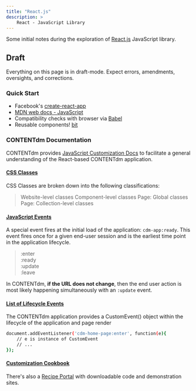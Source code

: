 ```yaml
---
title: "React.js"
description: >
    React - JavaScript Library
---
```


Some initial notes during the exploration of [React.js](https://reactjs.org/) JavaScript library.

## Draft
Everything on this page is in draft-mode. Expect errors, amendments, oversights, and corrections.

### Quick Start
- Facebook's [create-react-app](https://github.com/facebook/create-react-app)
- [MDN web docs - JavaScript](https://developer.mozilla.org/en-US/docs/Web/JavaScript)
- Compatibility checks with browser via [Babel](https://babeljs.io/)
- Reusable components! [bit](https://github.com/teambit/bit)

### CONTENTdm Documentation
CONTENTdm provides [JavaScript Customization Docs](https://help.oclc.org/Metadata_Services/CONTENTdm/Advanced_website_customization/JavaScript_customizations) to facilitate a general understanding of the React-based CONTENTdm application.

#### [CSS Classes](https://help.oclc.org/Metadata_Services/CONTENTdm/Advanced_website_customization/CSS_customizations/CSS_page_classes)

CSS Classes are broken down into the following classifications:
> Website-level classes
Component-level classes
Page: Global classes
Page: Collection-level classes

#### [JavaScript Events](https://help.oclc.org/Metadata_Services/CONTENTdm/Advanced_website_customization/JavaScript_customizations/JavaScript_events)
A special event fires at the initial load of the application: `cdm-app:ready`. This event fires once for a given end-user session and is the earliest time point in the application lifecycle.

> :enter  
:ready  
:update  
:leave


In CONTENTdm, __if the URL does not change__, then the end user action is most likely happening simultaneously with an `:update` event.

#### [List of Lifecycle Events](https://help.oclc.org/Metadata_Services/CONTENTdm/Advanced_website_customization/JavaScript_customizations/List_of_JavaScript_lifecycle_events)

The CONTENTdm application provides a CustomEvent() object within the lifecycle of the application and page render

```bash
document.addEventListener('cdm-home-page:enter', function(e){
    // e is instance of CustomEvent
    // ...
});
```
#### [Customization Cookbook](https://help.oclc.org/Metadata_Services/CONTENTdm/Advanced_website_customization/Customization_cookbook)

There's also a [Recipe Portal](https://cdmdemo.contentdm.oclc.org/digital/custom/recipedownloads) with downloadable code and demonstration sites.
